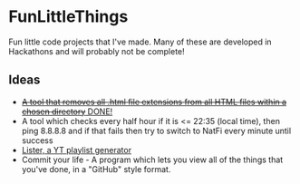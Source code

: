 # FunLittleThings
Fun little code projects that I've made. Many of these are developed in Hackathons and will probably not be complete!

## Ideas
* [~~A tool that removes all .html file extensions from all HTML files within a chosen directory~~ DONE!](https://github.com/Natfan/FunLittleThings/tree/master/HTMLFixer)
* A tool which checks every half hour if it is <= 22:35 (local time), then ping 8.8.8.8 and if that fails then try to switch to NatFi every minute until success
* [Lister, a YT playlist generator](https://github.com/Natfan/FunLittleThings/tree/master/Lister)
* Commit your life - A program which lets you view all of the things that you've done, in a "GitHub" style format.